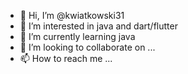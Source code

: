- 👋 Hi, I’m @kwiatkowski31
- 👀 I’m interested in java and dart/flutter
- 🌱 I’m currently learning java
- 💞️ I’m looking to collaborate on ...
- 📫 How to reach me ...

<!---
kwiatkowski31/kwiatkowski31 is a ✨ special ✨ repository because its `README.md` (this file) appears on your GitHub profile.
You can click the Preview link to take a look at your changes.
--->
